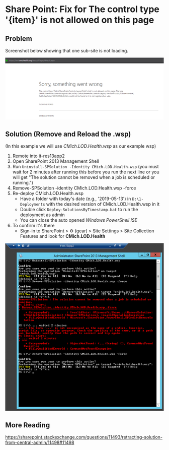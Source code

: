 # Share Point: Fix for The control type '{item}' is not allowed on this page

## Problem
Screenshot below showing that one sub-site is not loading.

![snip_2019-05-10_13h24m05s](uploads/03ed2ba775dedb9836a29d143698bb07/snip_2019-05-10_13h24m05s.png)

## Solution (Remove and Reload the .wsp)
(In this example we will use *CMich.LOD.Health.wsp* as our example wsp)
1. Remote into it-res13app2
1. Open SharePoint 2013 Management Shell
1. Run `Uninstall-SPSolution -Identity CMich.LOD.Health.wsp` (you must wait for 2 minutes after running this before you run the next line or you will get "The solution cannot be removed when a job is scheduled or running.")
1. Remove-SPSolution -identity CMich.LOD.Health.wsp -force
1. Re-deploy CMich.LOD.Health.wsp
   - Have a folder with today's date (e.g., '2019-05-13') in `D:\1-Deployments` with the desired version of CMich.LOD.Health.wsp in it
   - Double click `Deploy-SolutionsByTimestamp.bat` to run the deployment as admin
   - You can close the auto opened *Windows PowerShell ISE*
1. To confirm it's there
   - Sign-in to SharePoint > ⚙ (gear) > Site Settings > Site Collection Features and look for **CMich.LOD.Health**


![snip_2019-05-10_13h32m50s](uploads/fd7a8ec9b655fa3db3921c0b067230db/snip_2019-05-10_13h32m50s.png)

## More Reading
https://sharepoint.stackexchange.com/questions/11493/retracting-solution-from-central-admin/11498#11498